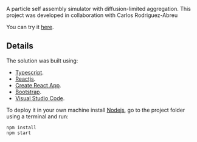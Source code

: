 A particle self assembly simulator with diffusion-limited aggregation. This project was developed in collaboration with Carlos Rodriguez-Abreu

You can try it [here](https://eliovr.github.io/selfassembly/).

## Details
The solution was built using: 
- [Typescript](https://www.typescriptlang.org/).
- [Reactjs](https://facebook.github.io/react/).
- [Create React App](https://github.com/facebookincubator/create-react-app).
- [Bootstrap](https://getbootstrap.com/).
- [Visual Studio Code](https://code.visualstudio.com/).

To deploy it in your own machine install [Nodejs](https://nodejs.org/en/download/), go to the project folder using a terminal and run:

```
npm install
npm start
```
